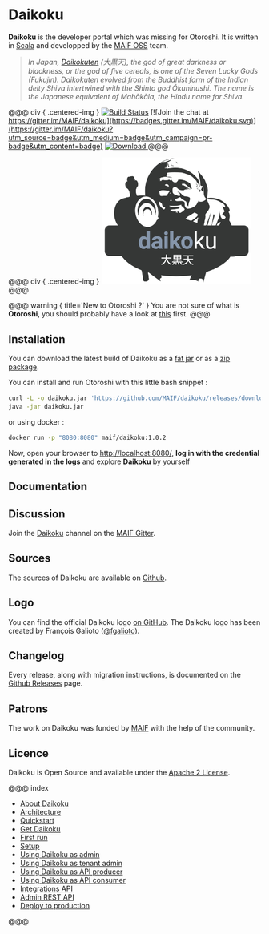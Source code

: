 # Daikoku

**Daikoku** is the developer portal which was missing for Otoroshi. It is written in <a href="https://www.scala-lang.org/" target="_blank">Scala</a> and developped by the <a href="https://maif.github.io" target="_blank">MAIF OSS</a> team.


> *In Japan, <a href="https://en.wikipedia.org/wiki/File:Daikoku.jpg" target="blank">Daikokuten</a> (大黒天), the god of great darkness or blackness, or the god of five cereals, is one of the Seven Lucky Gods (Fukujin). Daikokuten evolved from the Buddhist form of the Indian deity Shiva intertwined with the Shinto god Ōkuninushi. The name is the Japanese equivalent of Mahākāla, the Hindu name for Shiva.*

@@@ div { .centered-img }
[![Build Status](https://travis-ci.org/MAIF/daikoku.svg?branch=master)](https://travis-ci.org/MAIF/daikoku) [![Join the chat at https://gitter.im/MAIF/daikoku](https://badges.gitter.im/MAIF/daikoku.svg)](https://gitter.im/MAIF/daikoku?utm_source=badge&utm_medium=badge&utm_campaign=pr-badge&utm_content=badge) [ ![Download](https://img.shields.io/github/release/MAIF/daikoku.svg) ](https://github.com/MAIF/daikoku/releases/download/v1.0.2/daikoku-1.0.2.jar)
@@@

@@@ div { .centered-img }
<img src="https://github.com/MAIF/daikoku/raw/master/resources/daikoku-logo.png" width="300"></img>
@@@

@@@ warning { title='New to Otoroshi ?' }
You are not sure of what is **Otoroshi**, you should probably have a look at [this](https://maif.github.io/otoroshi/manual/quickstart.html) first.
@@@

## Installation

You can download the latest build of Daikoku as a [fat jar](https://github.com/MAIF/daikoku/releases/download/v1.0.2/daikoku-1.0.2.jar) or as a [zip package](https://github.com/MAIF/daikoku/releases/download/v1.0.2/daikoku-1.0.2.zip).

You can install and run Otoroshi with this little bash snippet :

```sh
curl -L -o daikoku.jar 'https://github.com/MAIF/daikoku/releases/download/v1.0.2/daikoku-1.0.2.jar'
java -jar daikoku.jar
```

or using docker :

```sh
docker run -p "8080:8080" maif/daikoku:1.0.2
```

Now, open your browser to <a href="http://localhost:8080/" target="_blank">http://localhost:8080/</a>, **log in with the credential generated in the logs** and explore **Daikoku** by yourself

## Documentation


## Discussion

Join the [Daikoku](https://gitter.im/MAIF/daikoku) channel on the [MAIF Gitter](https://gitter.im/MAIF).

## Sources

The sources of Daikoku are available on [Github](https://github.com/MAIF/daikoku).

## Logo

You can find the official Daikoku logo [on GitHub](https://github.com/MAIF/daikoku/blob/master/resources/daikoku-logo.png). The Daikoku logo has been created by François Galioto ([@fgalioto](https://twitter.com/fgalioto)).

## Changelog

Every release, along with migration instructions, is documented on the [Github Releases](https://github.com/MAIF/daikoku/releases) page.

## Patrons

The work on Daikoku was funded by <a href="https://www.maif.fr/" target="_blank">MAIF</a> with the help of the community.

## Licence

Daikoku is Open Source and available under the [Apache 2 License](https://opensource.org/licenses/Apache-2.0).

@@@ index

* [About Daikoku](about.md)
* [Architecture](archi.md)
* [Quickstart](quickstart.md)
* [Get Daikoku](getdaikoku/index.md)
* [First run](firstrun/index.md)
* [Setup](setup/index.md)
* [Using Daikoku as admin](adminusage/index.md)
* [Using Daikoku as tenant admin](tenantusage/index.md)
* [Using Daikoku as API producer](producerusage/index.md)
* [Using Daikoku as API consumer](consumerusage/index.md)
* [Integrations API](integrations.md)
* [Admin REST API](apis.md)
* [Deploy to production](deploy/index.md)

@@@
